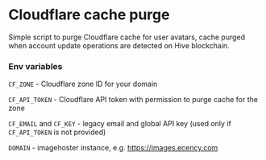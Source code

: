 # Cloudflare cache purge

Simple script to purge Cloudflare cache for user avatars, cache purged when account update operations are detected on Hive blockchain.

### Env variables


`CF_ZONE` - Cloudflare zone ID for your domain

`CF_API_TOKEN` - Cloudflare API token with permission to purge cache for the zone

`CF_EMAIL` and `CF_KEY` - legacy email and global API key (used only if `CF_API_TOKEN` is not provided)

`DOMAIN` - imagehoster instance, e.g. https://images.ecency.com
